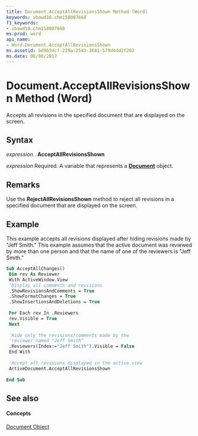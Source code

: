```yaml
---
title: Document.AcceptAllRevisionsShown Method (Word)
keywords: vbawd10.chm158007668
f1_keywords:
- vbawd10.chm158007668
ms.prod: word
api_name:
- Word.Document.AcceptAllRevisionsShown
ms.assetid: bd9634cf-239a-2543-3681-579d4dd2f202
ms.date: 06/08/2017
---
```



# Document.AcceptAllRevisionsShown Method (Word)

Accepts all revisions in the specified document that are displayed on the screen.


## Syntax

 _expression_ . **AcceptAllRevisionsShown**

 _expression_ Required. A variable that represents a **[Document](document-object-word.md)** object.


## Remarks

Use the **RejectAllRevisionsShown** method to reject all revisions in a specified document that are displayed on the screen.


## Example

This example accepts all revisions displayed after hiding revisions made by "Jeff Smith." This example assumes that the active document was reviewed by more than one person and that the name of one of the reviewers is "Jeff Smith."


```vb
Sub AcceptAllChanges() 
 Dim rev As Reviewer 
 With ActiveWindow.View 
 'Display all comments and revisions 
 .ShowRevisionsAndComments = True 
 .ShowFormatChanges = True 
 .ShowInsertionsAndDeletions = True 
 
 For Each rev In .Reviewers 
 rev.Visible = True 
 Next 
 
 'Hide only the revisions/comments made by the 
 'reviewer named "Jeff Smith" 
 .Reviewers(Index:="Jeff Smith").Visible = False 
 End With 
 
 'Accept all revisions displayed in the active view 
 ActiveDocument.AcceptAllRevisionsShown 
 
End Sub
```


## See also


#### Concepts


[Document Object](document-object-word.md)

